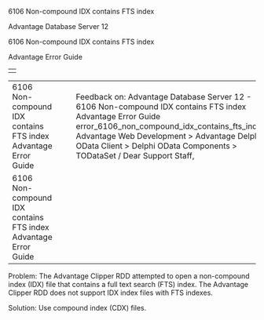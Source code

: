 6106 Non-compound IDX contains FTS index




Advantage Database Server 12  

6106 Non-compound IDX contains FTS index

Advantage Error Guide

|  |
| --- |
|  |

|  |  |  |  |  |
| --- | --- | --- | --- | --- |
| 6106 Non-compound IDX contains FTS index  Advantage Error Guide |  |  | Feedback on: Advantage Database Server 12 - 6106 Non-compound IDX contains FTS index Advantage Error Guide error\_6106\_non\_compound\_idx\_contains\_fts\_index Advantage Web Development > Advantage Delphi OData Client > Delphi OData Components > TODataSet / Dear Support Staff, |  |
| 6106 Non-compound IDX contains FTS index  Advantage Error Guide |  |  |  |  |

Problem: The Advantage Clipper RDD attempted to open a non-compound index (IDX) file that contains a full text search (FTS) index. The Advantage Clipper RDD does not support IDX index files with FTS indexes.

Solution: Use compound index (CDX) files.